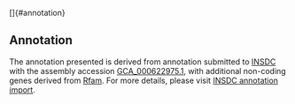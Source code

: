 []{#annotation}

Annotation
----------

The annotation presented is derived from annotation submitted to
[INSDC](http://www.insdc.org) with the assembly accession
[GCA\_000622975.1](http://www.ebi.ac.uk/ena/data/view/GCA_000622975.1),
with additional non-coding genes derived from
[Rfam](http://rfam.xfam.org/). For more details, please visit [INSDC
annotation
import](http://ensemblgenomes.org/info/data/insdc_annotation).
